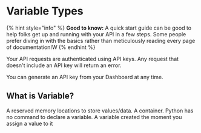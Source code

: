 # Variable Types

{% hint style="info" %}
**Good to know:** A quick start guide can be good to help folks get up and running with your API in a few steps. Some people prefer diving in with the basics rather than meticulously reading every page of documentation!W
{% endhint %}

Your API requests are authenticated using API keys. Any request that doesn't include an API key will return an error.

You can generate an API key from your Dashboard at any time.

## What is Variable?

A reserved memory locations to store values/data. A container. Python has no command to declare a variable. A variable created the moment you assign a value to it
